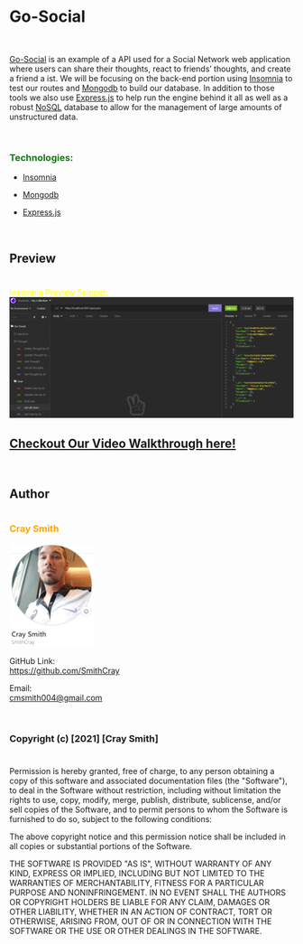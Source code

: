 # Go-Social

<br>

[Go-Social](https://github.com/SmithCray/Go-Social) is an example of a API used for a Social Network web application where users can share their thoughts, react to friends’ thoughts, and create a friend a ist. We will be focusing on the back-end portion using [Insomnia](https://insomnia.rest/) to test our routes and [Mongodb](https://www.mongodb.com/) to build our database. In addition to those tools we also use [Express.js](https://www.npmjs.com/package/express) to help run the engine behind it all as well as a robust [NoSQL](https://www.mongodb.com/nosql-explained) database to allow for the management of large amounts of unstructured data.

<br>

### <span style="color:green">Technologies:</span>

- [Insomnia](https://insomnia.rest/)

- [Mongodb](https://www.mongodb.com/)

- [Express.js](https://www.npmjs.com/package/express)

<br>

## Preview

#

<span style="color:yellow">Insomnia Preview Snippet:</span>
<br>
![Insomnia Preview](assets\HW14PrePNG.PNG)

## [**Checkout Our Video Walkthrough here!**](https://drive.google.com/file/d/1ak7VMcdyEm4lqgPRTFLXR_ovZFWTj2wc/view)

<br>

## Author

#

### <span style="color:orange">**Cray Smith**</span>

<img src="assets/p2cray.PNG" alt="Cray Smith GitHub" width="150px">

GitHub Link:
<br>
https://github.com/SmithCray

Email:
<br>
cmsmith004@gmail.com

<br>

### Copyright (c) [2021] [Cray Smith]

#

Permission is hereby granted, free of charge, to any person obtaining a copy
of this software and associated documentation files (the "Software"), to deal
in the Software without restriction, including without limitation the rights
to use, copy, modify, merge, publish, distribute, sublicense, and/or sell
copies of the Software, and to permit persons to whom the Software is
furnished to do so, subject to the following conditions:

The above copyright notice and this permission notice shall be included in all
copies or substantial portions of the Software.

THE SOFTWARE IS PROVIDED "AS IS", WITHOUT WARRANTY OF ANY KIND, EXPRESS OR
IMPLIED, INCLUDING BUT NOT LIMITED TO THE WARRANTIES OF MERCHANTABILITY,
FITNESS FOR A PARTICULAR PURPOSE AND NONINFRINGEMENT. IN NO EVENT SHALL THE
AUTHORS OR COPYRIGHT HOLDERS BE LIABLE FOR ANY CLAIM, DAMAGES OR OTHER
LIABILITY, WHETHER IN AN ACTION OF CONTRACT, TORT OR OTHERWISE, ARISING FROM,
OUT OF OR IN CONNECTION WITH THE SOFTWARE OR THE USE OR OTHER DEALINGS IN THE
SOFTWARE.
